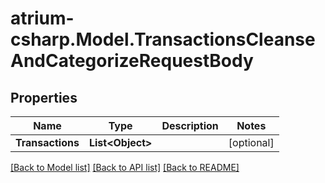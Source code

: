 # atrium-csharp.Model.TransactionsCleanseAndCategorizeRequestBody
## Properties

Name | Type | Description | Notes
------------ | ------------- | ------------- | -------------
**Transactions** | **List&lt;Object&gt;** |  | [optional] 

[[Back to Model list]](../README.md#documentation-for-models) [[Back to API list]](../README.md#documentation-for-api-endpoints) [[Back to README]](../README.md)

